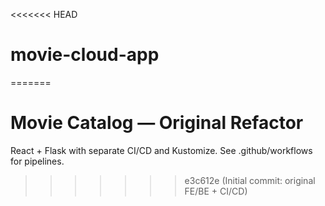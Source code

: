 <<<<<<< HEAD
# movie-cloud-app
=======
# Movie Catalog — Original Refactor
React + Flask with separate CI/CD and Kustomize.
See .github/workflows for pipelines.
>>>>>>> e3c612e (Initial commit: original FE/BE + CI/CD)
